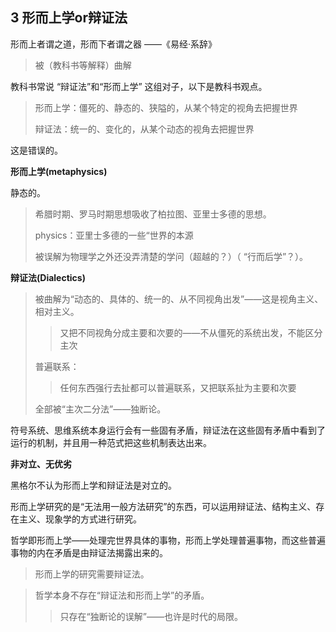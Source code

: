 ## 3 形而上学or辩证法

形而上者谓之道，形而下者谓之器  ——《易经·系辞》

> 被（教科书等解释）曲解

教科书常说 “辩证法”和“形而上学” 这组对子，以下是教科书观点。

> 形而上学：僵死的、静态的、狭隘的，从某个特定的视角去把握世界
>
> 辩证法：统一的、变化的，从某个动态的视角去把握世界

这是错误的。

**形而上学(metaphysics)**

静态的。

> 希腊时期、罗马时期思想吸收了柏拉图、亚里士多德的思想。
>
> physics：亚里士多德的一些“世界的本源
>
> 被误解为物理学之外还没弄清楚的学问（超越的？）（ “行而后学”？）。

**辩证法(Dialectics)**

> 被曲解为“动态的、具体的、统一的、从不同视角出发”——这是视角主义、相对主义。
>
> >  又把不同视角分成主要和次要的——不从僵死的系统出发，不能区分主次
>
> 普遍联系：
>
> > 任何东西强行去扯都可以普遍联系，又把联系扯为主要和次要
>
> 全部被“主次二分法”——独断论。

符号系统、思维系统本身运行会有一些固有矛盾，辩证法在这些固有矛盾中看到了运行的机制，并且用一种范式把这些机制表达出来。

**非对立、无优劣**

黑格尔不认为形而上学和辩证法是对立的。

形而上学研究的是“无法用一般方法研究”的东西，可以运用辩证法、结构主义、存在主义、现象学的方式进行研究。

哲学即形而上学——处理完世界具体的事物，形而上学处理普遍事物，而这些普遍事物的内在矛盾是由辩证法揭露出来的。

> 形而上学的研究需要辩证法。

> 哲学本身不存在“辩证法和形而上学”的矛盾。
>
> > 只存在“独断论的误解”——也许是时代的局限。
